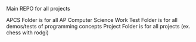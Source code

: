 Main REPO for all projects

APCS Folder is for all AP Computer Science Work
Test Folder is for all demos/tests of programming concepts
Project Folder is for all projects (ex. chess with rodgi)